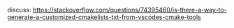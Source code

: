 discuss: https://stackoverflow.com/questions/74395460/is-there-a-way-to-generate-a-customized-cmakelists-txt-from-vscodes-cmake-tools
